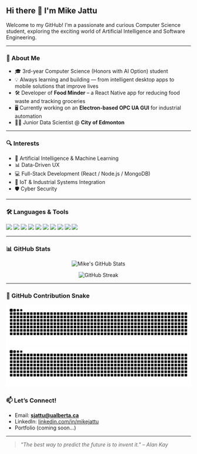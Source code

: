 ## Hi there 👋 I'm Mike Jattu

Welcome to my GitHub! I'm a passionate and curious Computer Science student, exploring the exciting world of Artificial Intelligence and Software Engineering.

---

### 🚀 About Me
- 🎓 3rd-year Computer Science (Honors with AI Option) student
- 💡 Always learning and building — from intelligent desktop apps to mobile solutions that improve lives
- 🛠️ Developer of **Food Minder** – a React Native app for reducing food waste and tracking groceries
- 🖥️ Currently working on an **Electron-based OPC UA GUI** for industrial automation
- 👨‍💻 Junior Data Scientist @ **City of Edmonton**


---

### 🔍 Interests
- 🤖 Artificial Intelligence & Machine Learning
- 📊 Data-Driven UX
- 💻 Full-Stack Development (React / Node.js / MongoDB)
- 🔌 IoT & Industrial Systems Integration
- 🛡️ Cyber Security  

---

### 🛠️ Languages & Tools

<p>
  <img src="https://img.shields.io/badge/Python-3776AB?style=flat&logo=python&logoColor=white" />
  <img src="https://img.shields.io/badge/Java-007396?style=flat&logo=java&logoColor=white" />
  <img src="https://img.shields.io/badge/TypeScript-3178C6?style=flat&logo=typescript&logoColor=white" />
  <img src="https://img.shields.io/badge/JavaScript-F7DF1E?style=flat&logo=javascript&logoColor=black" />
  <img src="https://img.shields.io/badge/React-61DAFB?style=flat&logo=react&logoColor=black" />
  <img src="https://img.shields.io/badge/Node.js-339933?style=flat&logo=nodedotjs&logoColor=white" />
  <img src="https://img.shields.io/badge/MongoDB-47A248?style=flat&logo=mongodb&logoColor=white" />
  <img src="https://img.shields.io/badge/Electron-47848F?style=flat&logo=electron&logoColor=white" />
  <img src="https://img.shields.io/badge/Expo-000020?style=flat&logo=expo&logoColor=white" />
  <img src="https://img.shields.io/badge/Git-F05032?style=flat&logo=git&logoColor=white" />
</p>

---

### 📊 GitHub Stats

<p align="center">
  <img src="https://github-readme-stats.vercel.app/api?username=mikejattu&show_icons=true&theme=radical" alt="Mike's GitHub Stats" height="160" #gh-dark-mode-only />
</p>

<p align="center">
  <img src="https://github-readme-streak-stats.herokuapp.com/?user=mikejattu&theme=radical" alt="GitHub Streak" height="160" #gh-dark-mode-only />
</p>


---

### 🐍 GitHub Contribution Snake

![Light Mode Snake](https://raw.githubusercontent.com/mikejattu/mikejattu/output/snake-light.svg#gh-light-mode-only)
![Dark Mode Snake](https://raw.githubusercontent.com/mikejattu/mikejattu/output/snake-dark.svg#gh-dark-mode-only)

### 📫 Let’s Connect!
- Email: **sjattu@ualberta.ca**
- LinkedIn: [linkedin.com/in/mikejattu](https://www.linkedin.com/in/mikejattu)
- Portfolio (coming soon...)

---

> *"The best way to predict the future is to invent it." – Alan Kay*
